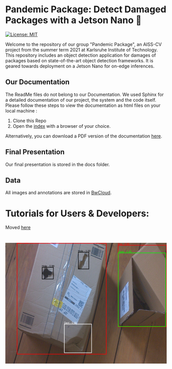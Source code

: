 # Pandemic Package: Detect Damaged Packages with a Jetson Nano :book:
[![License: MIT](https://img.shields.io/badge/License-MIT-yellow.svg)](https://opensource.org/licenses/MIT)


Welcome to the repository of our group "Pandemic Package", an AISS-CV project from the summer term 2021 at Karlsruhe Institute of Technology. This repository includes an object detection application for damages of packages based on state-of-the-art object detection frameworks. It is geared towards deployment on a Jetson Nano for on-edge inferences.

## Our Documentation
The ReadMe files do not belong to our Documentation. We used Sphinx for a detailed documentation of our project, the system and the code itself. 
Please follow these steps to view the documentation as html files on your local machine :
1.  Clone this Repo
2.  Open the [index](docs/build/html/index.html) with a browser of your choice. 

Alternatively, you can download a PDF version of the documentation [here](https://github.com/jo-jstrm/Damaged-Package-Detection/blob/main/docs/AISS-CV.pdf).

## Final Presentation
Our final presentation is stored in the docs folder.

## Data
All images and annotations are stored in [BwCloud](https://bwsyncandshare.kit.edu/s/s5Yr4QQrCEfdigo).

# Tutorials for Users & Developers:
Moved [here](Developer_Tutorials.md)

# 
<center><img src="docs/source/img/final_example2.png" alt="Example Detection" width="800"/></center>
